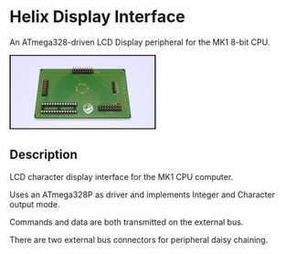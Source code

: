 # Helix Display Interface

An ATmega328-driven LCD Display peripheral for the MK1 8-bit CPU.

<img src="images/display_interface_render.png" alt="pcb_render" style="zoom:25%;" />

## Description

LCD character display interface for the MK1 CPU computer.

Uses an ATmega328P as driver and implements Integer and Character output mode.

Commands and data are both transmitted on the external bus.

There are two external bus connectors for peripheral daisy chaining.

